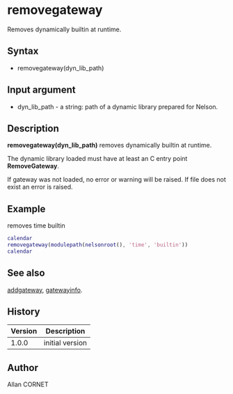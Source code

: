 # removegateway

Removes dynamically builtin at runtime.

## Syntax

- removegateway(dyn_lib_path)

## Input argument

- dyn_lib_path - a string: path of a dynamic library prepared for Nelson.

## Description

  <p><b>removegateway(dyn_lib_path)</b> removes dynamically builtin at runtime.</p>
  <p>The dynamic library loaded must have at least an C entry point <b>RemoveGateway</b>.</p>
  <p>If gateway was not loaded, no error or warning will be raised. If file does not exist an error is raised.</p>

## Example

removes time builtin

```matlab
calendar
removegateway(modulepath(nelsonroot(), 'time', 'builtin'))
calendar
```

## See also

[addgateway](addgateway.md), [gatewayinfo](gatewayinfo.md).

## History

| Version | Description     |
| ------- | --------------- |
| 1.0.0   | initial version |

## Author

Allan CORNET
